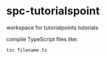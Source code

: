 # spc-tutorialspoint

workspace for tutorialpoints tutorials

compile TypeScript files like:

```sh
tsc filename.ts
```

